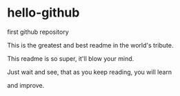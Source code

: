 # hello-github
first github repository

This is the greatest and best readme in the world's tribute.

This readme is so super, it'll blow your mind.

Just wait and see, that as you keep reading, you will learn

and improve.
